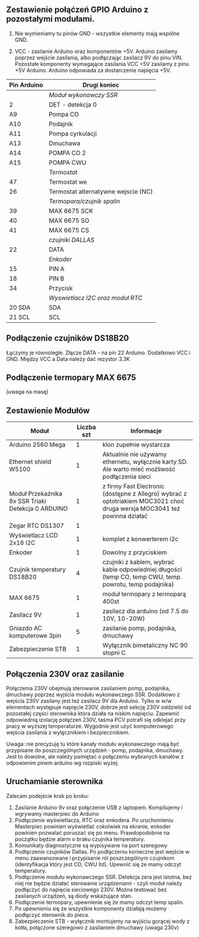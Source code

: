 
## Zestawienie połąćzeń GPIO Arduino z pozostałymi modułami.

1) Nie wymieniamy tu pinów GND - wszystkie elementy mają wspólne GND.

2) VCC - zasilanie Arduino oraz komponentów +5V. 
Arduino zasilamy poprzez wejście zasilania, albo podłączając zasilacz 9V do pinu VIN.
Pozostałe komponenty wymagające zasilania VCC +5V zasilamy z pinu +5V Arduino. Arduino odpowiada za dostarczenie napięcia +5V.


| Pin Arduino | Drugi koniec |
| --- | --- |
|  | *Moduł wykonawczy SSR* |
| 2 | DET - detekcja 0 |
| A9 | Pompa CO |
| A10 | Podajnik |
| A11 | Pompa cyrkulacji |
| A13 | Dmuchawa |
| A14 | POMPA CO 2 |
| A15 | POMPA CWU | 
|  | *Termostat* |
| 47 | Termostat we |
| 26 | Termostat alternatywne wejscie (NC) |
|  | *Termopara/czujnik spalin* |
| 39 | MAX 6675 SCK |
| 40 | MAX 6675 SO |
| 41 | MAX 6675 CS |
|  | *czujniki DALLAS* |
| 22 | DATA |
|  | *Enkoder* |
| 15 | PIN A |
| 18 | PIN B |
| 34 | Przycisk |
|  | *Wyswietlacz I2C oraz moduł RTC*|
| 20 SDA | SDA |
| 21 SCL | SCL |

## Podłączenie czujników DS18B20
Łączymy je równolegle. Złącze DATA - na pin 22 Arduino.
Dodatkowo VCC i GND. Między VCC a Data należy dać rezystor 3.3K

## Podłączenie termopary MAX 6675
(uwaga na masę)

## Zestawienie Modułów

| Moduł | Liczba szt | Informacje |
| --- | --- | --- |
| Arduino 2560 Mega | 1 | klon zupełnie wystarcza |
| Ethernet shield W5100 | 1 | Aktualnie nie używamy ethernetu, wyłącznie karty SD. Ale warto mieć możliwość podłączenia sieci |
| Moduł Przekaźnika 8x SSR Triaki Detekcja 0 ARDUINO | 1 | z firmy Fast Electronic (dostępne z Allegro) wybrać z optotriakiem MOC3021 choć druga wersja MOC3041 też powinna działać |
| Zegar RTC DS1307 | 1 | |
| Wyświetlacz LCD 2x16 I2C | 1 | komplet z konwerterem i2c |
| Enkoder | 1 | Dowolny z przyciskiem |
| Czujnik temperatury DS18B20 | 4 | czujniki z kablem, wybrać kable odpowiedniej długości (temp CO, temp CWU, temp. powrotu, temp podajnika) |
| MAX 6675 | 1 | moduł termopary z termoparą 400st |
| Zasilacz 9V | 1 | zasilacz dla arduino (od 7.5 do 10V, 10-20W) |
| Gniazdo AC komputerowe 3pin | 5 | zasilanie pomp, podajnika, dmuchawy |
| Zabezpieczenie STB | 1 | Wyłącznik bimetaliczny NC 90 stopni C |

## Połączenia 230V oraz zasilanie

Połączenia 230V obejmują sterowanie zasilaniem pomp, podajnika, dmuchawy poprzez wyjścia modułu wykonawczego SSR.
Dodatkowo z wejścia 230V zasilany jest też zasilacz 9V dla Arduino. Tylko w w/w elementach występuje napięcie 230V, dobrze jest sekcję 230V oddzielić od pozostałej części sterownika która działa na niskim napięciu. Zapewnić odpowiednią izolację połąćzeń 230V, taśma PCV potrafi się odklejać przy pracy w wyższej temperaturze.
Wygodnie jest użyć komputerowego wejścia zasilania z wyłącznikiem i bezpiecznikiem.

Uwaga: nie precyzuję tu które kanały modułu wykonawczego mają być przypisane do poszczególnych urządzeń - pomp, podajnika, dmuchawy. Jest to dowolne, ale należy pamiętać o połączeniu wybranych kanałów z odpowienim pinem arduino wg rozpiski wyżej.

## Uruchamianie sterownika

Zalecam podejście krok po kroku:

1. Zasilanie Arduino 9v oraz połączenie USB z laptopem. Kompilujemy i wgrywamy masterpiec do Arduino
2. Podłączenie wyświetlacza, RTC oraz enkodera. Po uruchomieniu Masterpiec powinien wyświetlać cokolwiek na ekranie, enkoder powinien pozwalać poruszać się po menu. Prawdopodobnie na początku będzie alarm o braku czujnika temperatury.
3. Komunikaty diagnostyczne są wypisywane na port szeregowy
4. Podłączenie czujników Dallas. Po podłączeniu konieczne jest wejście w menu zaawansowane i przypisanie ról poszczególnym czujnikom (identyfikacja który jest CO, CWU itd). Upewnić się że mamy odczyt temperatury.
5. Podłączenie modułu wykonawczego SSR. Detekcja zera jest istotna, bez niej nie będzie działać sterowanie urządzeniami - czyli moduł należy podłączyć do napięcia sieciowego 230V. Można testować bez zasilanych urządzeń, są diody wskazujące stan. 
6. Podłączenie termopary, upewnienie się że mamy odczyt temp spalin.
7. Po upewnieniu się że wszystkie komponenty działają możemy podłączyć sterownik do pieca.
8. Zabezpieczenie STB - wyłącznik montujemy na wyjściu gorącej wody z kotła, połączone szeregowo z zasilaniem dmuchawy (uwaga 230v)


